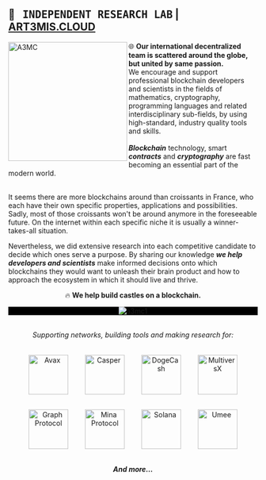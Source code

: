 ## 🔭 &nbsp; <span style="font-family: monospace">INDEPENDENT RESEARCH LAB</span> | <a href="https://art3mis.cloud">ART3MIS.CLOUD</a>

<div>
  <img src="https://art3mis.cloud/assets/images/logo.png" title="ART3MIS.CLOUD" alt="A3MC" width="240" align="left"/>
  <div align="left" style="text-indent:0">🌐 <b>Our international decentralized team is scattered around the globe, but united by same passion.</b><br>
    We encourage and support professional blockchain developers and scientists in the fields of mathematics, cryptography, programming languages and related interdisciplinary sub-fields, by using high-standard, industry quality tools and skills.
  </div>
</div>

<br>
<b><i>Blockchain</i></b> technology, smart <b><i>contracts</i></b> and <b><i>cryptography</i></b> are fast becoming an essential part of the modern world.
<br><br>

It seems there are more blockchains around than croissants in France, who each have their own specific properties, applications and possibilities. Sadly, most of those croissants won't be around anymore in the foreseeable future. On the internet within each specific niche it is usually a winner-takes-all situation.

Nevertheless, we did extensive research into each competitive candidate to decide which ones serve a purpose. By sharing our knowledge <b><i>we help developers and scientists</i></b> make informed decisions onto which blockchains they would want to unleash their brain product and how to approach the ecosystem in which it should live and thrive.

<div align="center">
  
🔥 **We help build castles on a blockchain.**
</div>
  
<div style="background-color:#000000;" align="center">

  
  ![a3mc1](https://github.com/a3mc/.github/assets/5249664/bc19183c-c63c-4d87-a06d-88c9c5bf1e77)

</div>

<br>
<div align="center">
  <i>Supporting networks, building tools and making research for:</i><br><br>
  <img style="margin:15px;" src="https://art3mis.cloud/assets/images/avax.png" width="80" height="80" alt="Avax" title="Avax">
  <img style="margin:15px;" src="https://art3mis.cloud/assets/images/casperlabs.png" width="80" height="80" alt="Casper" title="Casper">
  <img style="margin:15px;" src="https://art3mis.cloud/assets/images/dogecash2.png" width="80" height="80" alt="DogeCash" title="DogeCash">
  <img style="margin:15px;" src="https://art3mis.cloud/assets/images/elrond2.png" width="80" height="80" alt="MultiversX" title="MultiversX">
  <img style="margin:15px;" src="https://art3mis.cloud/assets/images/graph.png" width="80" height="80" alt="Graph Protocol" title="Graph Protocol">
  <img style="margin:15px;" src="https://art3mis.cloud/assets/images/mina.png" width="80" height="80" alt="Mina Protocol" title="Mina Protocol">
  <img style="margin:15px;" src="https://art3mis.cloud/assets/images/solana1.png" width="80" height="80" alt="Solana" title="Solana">
  <img style="margin:15px;" src="https://art3mis.cloud/assets/images/umee.png" width="80" height="80" alt="Umee" title="Umee">
  <br><br>
  <b><i>And more&hellip;</i></b>
</div>

